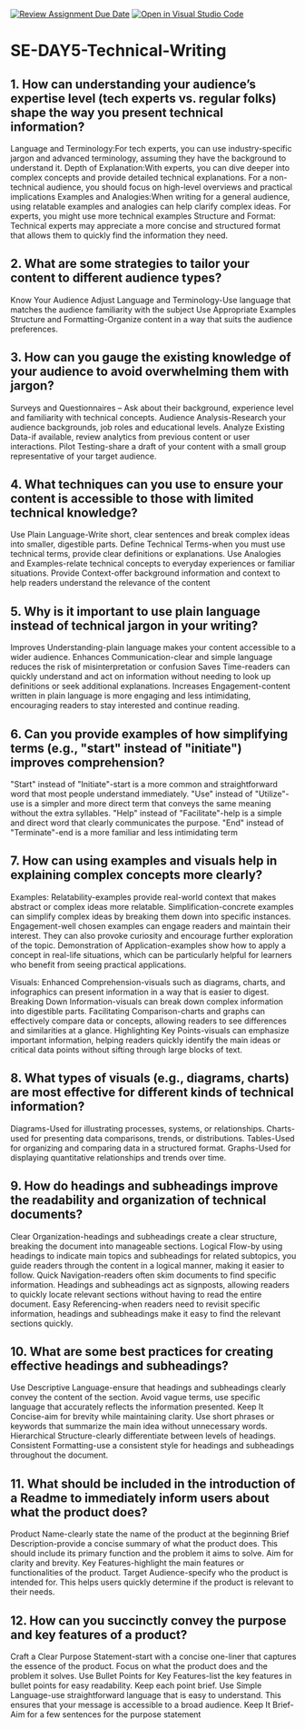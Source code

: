 [![Review Assignment Due Date](https://classroom.github.com/assets/deadline-readme-button-22041afd0340ce965d47ae6ef1cefeee28c7c493a6346c4f15d667ab976d596c.svg)](https://classroom.github.com/a/zsAR-pyY)
[![Open in Visual Studio Code](https://classroom.github.com/assets/open-in-vscode-2e0aaae1b6195c2367325f4f02e2d04e9abb55f0b24a779b69b11b9e10269abc.svg)](https://classroom.github.com/online_ide?assignment_repo_id=18593945&assignment_repo_type=AssignmentRepo)
# SE-DAY5-Technical-Writing
## 1. How can understanding your audience’s expertise level (tech experts vs. regular folks) shape the way you present technical information?
Language and Terminology:For tech experts, you can use industry-specific jargon and advanced terminology, assuming they have the background to understand it.
Depth of Explanation:With experts, you can dive deeper into complex concepts and provide detailed technical explanations. For a non-technical audience, you should focus on high-level overviews and practical implications
Examples and Analogies:When writing for a general audience, using relatable examples and analogies can help clarify complex ideas. For experts, you might use more technical examples 
Structure and Format: Technical experts may appreciate a more concise and structured format that allows them to quickly find the information they need.



## 2. What are some strategies to tailor your content to different audience types?
Know Your Audience
Adjust Language and Terminology-Use language that matches the audience  familiarity with the subject
Use Appropriate Examples
Structure and Formatting-Organize content in a way that suits the audience preferences. 




## 3. How can you gauge the existing knowledge of your audience to avoid overwhelming them with jargon?
Surveys and Questionnaires – Ask about their background, experience level and familiarity with technical concepts.
Audience Analysis-Research your audience backgrounds, job roles and educational levels.
Analyze Existing Data-if available, review analytics from previous content or user interactions. 
Pilot Testing-share a draft of your content with a small group representative of your target audience. 




## 4. What techniques can you use to ensure your content is accessible to those with limited technical knowledge?
Use Plain Language-Write short, clear sentences and break complex ideas into smaller, digestible parts.
Define Technical Terms-when you must use technical terms, provide clear definitions or explanations.
Use Analogies and Examples-relate technical concepts to everyday experiences or familiar situations.
Provide Context-offer background information and context to help readers understand the relevance of the content



## 5. Why is it important to use plain language instead of technical jargon in your writing?
Improves Understanding-plain language makes your content accessible to a wider audience.
Enhances Communication-clear and simple language reduces the risk of misinterpretation or confusion
Saves Time-readers can quickly understand and act on information without needing to look up definitions or seek additional explanations.
Increases Engagement-content written in plain language is more engaging and less intimidating, encouraging readers to stay interested and continue reading.




## 6. Can you provide examples of how simplifying terms (e.g., "start" instead of "initiate") improves comprehension?
"Start" instead of "Initiate"-start is a more common and straightforward word that most people understand immediately.
"Use" instead of "Utilize"- use is a simpler and more direct term that conveys the same meaning without the extra syllables.
"Help" instead of "Facilitate"-help is a simple and direct word that clearly communicates the purpose.
"End" instead of "Terminate"-end is a more familiar and less intimidating term




## 7. How can using examples and visuals help in explaining complex concepts more clearly?
Examples:
Relatability-examples provide real-world context that makes abstract or complex ideas more relatable.
Simplification-concrete examples can simplify complex ideas by breaking them down into specific instances.
Engagement-well chosen examples can engage readers and maintain their interest. They can also provoke curiosity and encourage further exploration of the topic.
Demonstration of Application-examples show how to apply a concept in real-life situations, which can be particularly helpful for learners who benefit from seeing practical applications.

Visuals:
Enhanced Comprehension-visuals such as diagrams, charts, and infographics can present information in a way that is easier to digest.
Breaking Down Information-visuals can break down complex information into digestible parts.
Facilitating Comparison-charts and graphs can effectively compare data or concepts, allowing readers to see differences and similarities at a glance.
Highlighting Key Points-visuals can emphasize important information, helping readers quickly identify the main ideas or critical data points without sifting through large blocks of text.


## 8. What types of visuals (e.g., diagrams, charts) are most effective for different kinds of technical information?
Diagrams-Used for illustrating processes, systems, or relationships.
Charts-used for presenting data comparisons, trends, or distributions.
Tables-Used for organizing and comparing data in a structured format.
Graphs-Used for displaying quantitative relationships and trends over time.




## 9. How do headings and subheadings improve the readability and organization of technical documents?
Clear Organization-headings and subheadings create a clear structure, breaking the document into manageable sections. 
Logical Flow-by using headings to indicate main topics and subheadings for related subtopics, you guide readers through the content in a logical manner, making it easier to follow.
Quick Navigation-readers often skim documents to find specific information. Headings and subheadings act as signposts, allowing readers to quickly locate relevant sections without having to read the entire document.
Easy Referencing-when readers need to revisit specific information, headings and subheadings make it easy to find the relevant sections quickly.




## 10. What are some best practices for creating effective headings and subheadings?
Use Descriptive Language-ensure that headings and subheadings clearly convey the content of the section. Avoid vague terms, use specific language that accurately reflects the information presented.
Keep It Concise-aim for brevity while maintaining clarity. Use short phrases or keywords that summarize the main idea without unnecessary words.
Hierarchical Structure-clearly differentiate between levels of headings.
Consistent Formatting-use a consistent style for headings and subheadings throughout the document.



## 11. What should be included in the introduction of a Readme to immediately inform users about what the product does?
Product Name-clearly state the name of the product at the beginning
Brief Description-provide a concise summary of what the product does. This should include its primary function and the problem it aims to solve. Aim for clarity and brevity.
Key Features-highlight the main features or functionalities of the product.
Target Audience-specify who the product is intended for. This helps users quickly determine if the product is relevant to their needs.



## 12. How can you succinctly convey the purpose and key features of a product?
Craft a Clear Purpose Statement-start with a concise one-liner that captures the essence of the product. Focus on what the product does and the problem it solves.
Use Bullet Points for Key Features-list the key features in bullet points for easy readability. Keep each point brief.
Use Simple Language-use straightforward language that is easy to understand. This ensures that your message is accessible to a broad audience.
Keep It Brief- Aim for a few sentences for the purpose statement 
